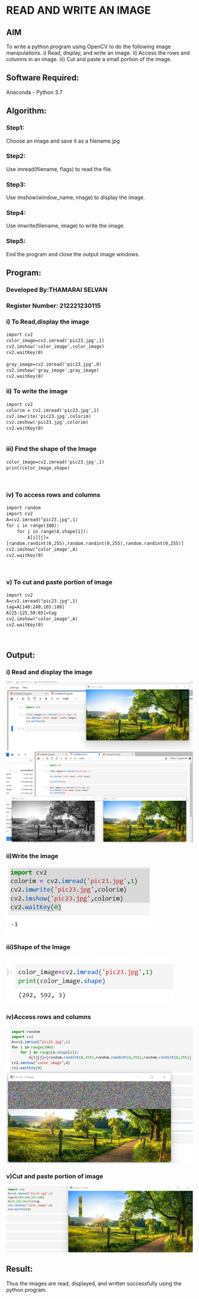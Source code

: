 # READ AND WRITE AN IMAGE
## AIM
To write a python program using OpenCV to do the following image manipulations.
i) Read, display, and write an image.
ii) Access the rows and columns in an image.
iii) Cut and paste a small portion of the image.

## Software Required:
Anaconda - Python 3.7
## Algorithm:
### Step1:
Choose an image and save it as a filename.jpg
### Step2:
Use imread(filename, flags) to read the file.
### Step3:
Use imshow(window_name, image) to display the image.
### Step4:
Use imwrite(filename, image) to write the image.
### Step5:
End the program and close the output image windows.
## Program:
### Developed By:THAMARAI SELVAN
### Register Number: 212221230115
### i) To Read,display the image
```
import cv2
color_image=cv2.imread('pic23.jpg',1)
cv2.imshow('color_image',color_image)
cv2.waitKey(0)

gray_image=cv2.imread('pic23.jpg',0)
cv2.imshow('gray_image',gray_image)
cv2.waitKey(0)  

```
### ii) To write the image
```
import cv2
colorim = cv2.imread('pic23.jpg',1)
cv2.imwrite('pic23.jpg',colorim)
cv2.imshow('pic23.jpg',colorim)
cv2.waitKey(0)


```
### iii) Find the shape of the Image
```
color_image=cv2.imread('pic23.jpg',1)
print(color_image.shape)



```
### iv) To access rows and columns

```
import random
import cv2
A=cv2.imread("pic23.jpg",1)
for i in range(100):
    for j in range(A.shape[1]):
        A[i][j]=[random.randint(0,255),random.randint(0,255),random.randint(0,255)]
cv2.imshow("color_image",A)
cv2.waitKey(0)



```
### v) To cut and paste portion of image
```
import cv2
A=cv2.imread("pic23.jpg",1)
tag=A[140:240,165:180]
A[25:125,50:65]=tag
cv2.imshow("color_image",A)
cv2.waitKey(0)



```

## Output:

### i) Read and display the image

![output](./dip1.1.png)
![output](./dip1.2.png)

### ii)Write the image

![output](./dip1.5.png)

### iii)Shape of the Image
![output](./dip1.6.png)

### iv)Access rows and columns
![output](./dip1.3.png)

### v)Cut and paste portion of image
![output](./dip1.4.png)

## Result:
Thus the images are read, displayed, and written successfully using the python program.


